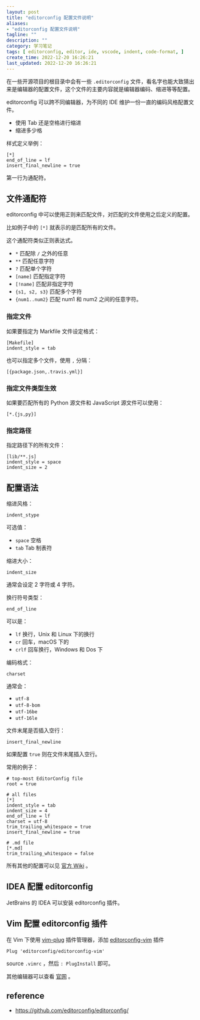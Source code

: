 ```yaml
---
layout: post
title: "editorconfig 配置文件说明"
aliases:
- "editorconfig 配置文件说明"
tagline: ""
description: ""
category: 学习笔记
tags: [ editorconfig, editor, ide, vscode, indent, code-format, ]
create_time: 2022-12-20 16:26:21
last_updated: 2022-12-20 16:26:21
---
```


在一些开源项目的根目录中会有一些 `.editorconfig` 文件，看名字也能大致猜出来是编辑器的配置文件，这个文件的主要内容就是编辑器编码、缩进等等配置。

editorconfig 可以跨不同编辑器，为不同的 IDE 维护一份一直的编码风格配置文件。

- 使用 Tab 还是空格进行缩进
- 缩进多少格

样式定义举例：

```
[*]
end_of_line = lf
insert_final_newline = true
```

第一行为通配符。

## 文件通配符

editorconfig 中可以使用正则来匹配文件，对匹配的文件使用之后定义的配置。

比如例子中的 `[*]` 就表示的是匹配所有的文件。

这个通配符类似正则表达式。

- `*` 匹配除 `/` 之外的任意
- `**` 匹配任意字符
- `?` 匹配单个字符
- `[name]` 匹配指定字符
- `[!name]` 匹配非指定字符
- `{s1, s2, s3}` 匹配多个字符
- `{num1..num2}` 匹配 num1 和 num2 之间的任意字符。

### 指定文件
如果要指定为 Markfile 文件设定格式：

```
[Makefile]
indent_style = tab
```

也可以指定多个文件，使用 `,` 分隔：

```
[{package.json,.travis.yml}]
```

### 指定文件类型生效
如果要匹配所有的 Python 源文件和 JavaScript 源文件可以使用：

```
[*.{js,py}]
```

### 指定路径
指定路径下的所有文件：

```
[lib/**.js]
indent_style = space
indent_size = 2
```

## 配置语法

缩进风格：

```
indent_stype
```

可选值：

- `space` 空格
- `tab` Tab 制表符

缩进大小：

```
indent_size
```

通常会设定 2 字符或 4 字符。

换行符号类型：

```
end_of_line
```

可以是：

- `lf` 换行，Unix 和 Linux 下的换行
- `cr` 回车，macOS 下的
- `crlf` 回车换行，Windows 和 Dos 下

编码格式：

```
charset
```

通常会：

- `utf-8`
- `utf-8-bom`
- `utf-16be`
- `utf-16le`

文件末尾是否插入空行：

```
insert_final_newline
```

如果配置 `true` 则在文件末尾插入空行。

常用的例子：

```
# top-most EditorConfig file
root = true

# all files
[*]
indent_style = tab
indent_size = 4
end_of_line = lf
charset = utf-8
trim_trailing_whitespace = true
insert_final_newline = true

# .md file
[*.md]
trim_trailing_whitespace = false
```

所有其他的配置可以见 [官方 Wiki](https://github.com/editorconfig/editorconfig/wiki/EditorConfig-Properties) 。

## IDEA 配置 editorconfig
JetBrains 的 IDEA 可以安装 editorconfig 插件。

## Vim 配置 editorconfig 插件

在 Vim 下使用 [vim-plug](https://github.com/junegunn/vim-plug) 插件管理器，添加 [editorconfig-vim](https://github.com/editorconfig/editorconfig-vim#readme) 插件

```
Plug 'editorconfig/editorconfig-vim'
```

source `.vimrc` ，然后 `: PlugInstall` 即可。

其他编辑器可以查看 [官网](https://editorconfig.org/#download) 。

## reference

- <https://github.com/editorconfig/editorconfig/>
